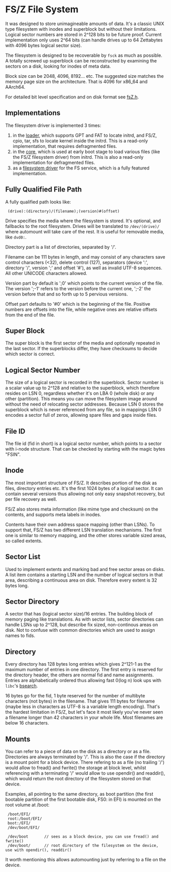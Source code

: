 FS/Z File System
================

It was designed to store unimagineable amounts of data. It's a classic UNIX type filesystem with inodes and superblock
but without their limitations. Logical sector numbers are stored in 2^128 bits to be future proof. Current implementation
only uses 2^64 bits (can handle drives up to 64 Zettabytes with 4096 bytes logical sector size).

The filesystem is designed to be recoverable by `fsck` as much as possible. A totally screwed up superblock can be reconstructed
by examining the sectors on a disk, looking for inodes of meta data.

Block size can be 2048, 4096, 8192... etc. The suggested size matches the memory page size on the architecture. That is 4096
for x86_64 and AArch64.

For detailed bit level specification and on disk format see [fsZ.h](https://github.com/bztsrc/osz/blob/master/etc/include/fsZ.h).

Implementations
---------------
The filesystem driver is implemented 3 times:
 1. in the [loader](https://github.com/bztsrc/osz/blob/master/loader), which supports GPT and FAT to locate initrd, and FS/Z, cpio, tar, sfs to locate kernel inside the initrd. This is a read-only implementation, that requires defragmented files.
 2. in the [core](https://github.com/bztsrc/osz/blob/master/src/core/fs.c), which is used at early boot stage to load various files (like the FS/Z filesystem driver) from initrd. This is also a read-only implementation for defragmented files.
 3. as a [filesystem driver](https://github.com/bztsrc/osz/blob/master/src/drivers/fs/fsz) for the FS service, which is a fully featured implementation.

Fully Qualified File Path
-------------------------

A fully qualified path looks like:

```
 (drive):(directory)/(filename);(version)#(offset)
```

Drive specifies the media where the filesystem is stored. It's optional, and fallbacks to the root filesystem.
Drives will be translated to `/dev/(drive)/` where automount will take care of the rest. It is useful for removable media,
like `dvd0:`.

Directory part is a list of directories, separated by '/'.

Filename can be 111 bytes in length, and may consist of any characters save control characters (<32), delete control (127),
separators (device ':', directory '/', version ';' and offset '#'), as well as invalid UTF-8 sequences. All other
UNICODE characters allowed.

Version part by default is ';0' which points to the current version of the file. The version ';-1' refers to the version
before the current one, ';-2' the version before that and so forth up to 5 pervious versions.

Offset part defaults to '#0' which is the beginning of the file.
Positive numbers are offsets into the file, while negative ones are relative offsets from the end of the file.

Super Block
-----------

The super block is the first sector of the media and optionally repeated in the last sector. If the superblocks differ, they have
checksums to decide which sector is correct.

Logical Sector Number
---------------------

The size of a logical sector is recorded in the superblock. Sector number is a scalar value up to 2^128 and relative to
the superblock, which therefore resides on LSN 0, regardless whether it's on LBA 0 (whole disk) or any other (partition).
This means you can move the filesystem image around without the need of relocating sector addresses. Because LSN 0
stores the superblock which is never referenced from any file, so in mappings LSN 0 encodes a sector full of zeros,
allowing spare files and gaps inside files.

File ID
-------

The file id (fid in short) is a logical sector number, which points to a sector with i-node structure. That can be checked
by starting with the magic bytes "FSIN".

Inode
-----

The most important structure of FS/Z. It describes portion of the disk as files, directory entries etc. It's the first
1024 bytes of a logical sector. It can contain several versions thus allowing not only easy snapshot recovery, but per file
recovery as well.

FS/Z also stores meta information (like mime type and checksum) on the contents, and supports meta labels in inodes.

Contents have their own address space mapping (other than LSNs). To support that, FS/Z has two different LSN translation
mechanisms. The first one is similar to memory mapping, and the other stores variable sized areas, so called extents.

Sector List
-----------

Used to implement extents and marking bad and free sector areas on disks. A list item contains a starting LSN and the number
of logical sectors in that area, describing a continuous area on disk. Therefore every extent is 32 bytes long.

Sector Directory
----------------

A sector that has (logical sector size)/16 entries. The building block of memory paging like translations. As with sector lists,
sector directories can handle LSNs up to 2^128, but describe fix sized, non-continous areas on disk. Not to confuse with common
directories which are used to assign names to fids.

Directory
---------

Every directory has 128 bytes long entries which gives 2^121-1 as the maximum number of entries in one directory. The first
entry is reserved for the directory header, the others are normal fid and name assignments. Entries are alphabetically ordered
thus allowing fast 0(log n) look ups with `libc`'s [bsearch](https://github.com/bztsrc/osz/blob/master/src/lib/libc/stdlib.c#L99).

16 bytes go for the fid, 1 byte reserved for the number of multibyte characters (not bytes) in the filename. That gives 111 bytes for
filename (maybe less in characters as UTF-8 is a variable length encoding). That's the hardest limitation in FS/Z, but let's
face it most likely you've never seen a filename longer than 42 characters in your whole life. Most filenames are below 16 characters.

Mounts
------

You can refer to a piece of data on the disk as a directory or as a file. Directories are always terminated by '/'. This is
also the case if the directory is a mount point for a block device. There refering to as a file (no trailing '/') would
allow to fread() and fwrite() the storage at block level, whilst referencing with a terminating '/' would allow to use opendir()
and readdir(), which would return the root directory of the filesystem stored on that device.

Examples, all pointing to the same directory, as boot partition (the first bootable partition of the first bootable disk,
FS0: in EFI) is mounted on the root volume at /boot:

```
 /boot/EFI/
 root:/boot/EFI/
 boot:/EFI/
 /dev/boot/EFI/
```
```
 /dev/boot       // sees as a block device, you can use fread() and fwrite()
 /dev/boot/      // root directory of the filesystem on the device, use with opendir(), readdir()
```

It worth mentioning this allows automounting just by referring to a file on the device.

